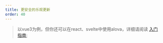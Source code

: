 ```yaml
---
title: 更安全的乐观更新
order: 40
---
```


> 以vue3为例，但你还可以在react、svelte中使用alova，详细请阅读 [入门指南](/zh/overview/);